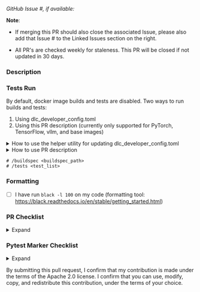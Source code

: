 *GitHub Issue #, if available:*

**Note**:
- If merging this PR should also close the associated Issue, please also add that Issue # to the Linked Issues section on the right.

- All PR's are checked weekly for staleness. This PR will be closed if not updated in 30 days.

### Description

### Tests Run

By default, docker image builds and tests are disabled. Two ways to run builds and tests:
1. Using dlc_developer_config.toml
2. Using this PR description (currently only supported for PyTorch, TensorFlow, vllm, and base images)

<details>
<summary>How to use the helper utility for updating dlc_developer_config.toml</summary>

Assuming your remote is called `origin` (you can find out more with `git remote -v`)...

- Run default builds and tests for a particular buildspec - also commits and pushes changes to remote; Example:

`python src/prepare_dlc_dev_environment.py -b </path/to/buildspec.yml> -cp origin`

- Enable specific tests for a buildspec or set of buildspecs - also commits and pushes changes to remote; Example:

`python src/prepare_dlc_dev_environment.py -b </path/to/buildspec.yml> -t sanity_tests -cp origin`

- Restore TOML file when ready to merge

`python src/prepare_dlc_dev_environment.py -rcp origin`

**NOTE: If you are creating a PR for a new framework version, please ensure success of the local, standard, rc, and efa sagemaker tests by updating the dlc_developer_config.toml file:**
- [ ] `sagemaker_remote_tests = true`
- [ ] `sagemaker_efa_tests = true`
- [ ] `sagemaker_rc_tests = true`
- [ ] `sagemaker_local_tests = true`
</details>

<details>
<summary>How to use PR description</summary>
Use the code block below to uncomment commands and run the PR CodeBuild jobs. There are two commands available:

- `# /buildspec <buildspec_path>`
  - e.g.: `# /buildspec pytorch/training/buildspec.yml`
  - If this line is commented out, dlc_developer_config.toml will be used.
- `# /tests <test_list>`
  - e.g.: `# /tests sanity security ec2`
  - If this line is commented out, it will run the default set of tests (same as the defaults in dlc_developer_config.toml): `sanity, security, ec2, ecs, eks, sagemaker, sagemaker-local`.

</details>

```
# /buildspec <buildspec_path>
# /tests <test_list>
```

### Formatting
- [ ] I have run `black -l 100` on my code (formatting tool: https://black.readthedocs.io/en/stable/getting_started.html)

### PR Checklist
<details>
<summary>Expand</summary>

- [ ] I've prepended PR tag with frameworks/job this applies to : [mxnet, tensorflow, pytorch] | [ei/neuron/graviton] | [build] | [test] | [benchmark] | [ec2, ecs, eks, sagemaker]
- [ ] If the PR changes affects SM test, I've modified dlc_developer_config.toml in my PR branch by setting sagemaker_tests = true and efa_tests = true
- [ ] If this PR changes existing code, the change fully backward compatible with pre-existing code. (Non backward-compatible changes need special approval.)
- [ ] (If applicable) I've documented below the DLC image/dockerfile this relates to
- [ ] (If applicable) I've documented below the tests I've run on the DLC image
- [ ] (If applicable) I've reviewed the licenses of updated and new binaries and their dependencies to make sure all licenses are on the Apache Software Foundation Third Party License Policy Category A or Category B license list.  See [https://www.apache.org/legal/resolved.html](https://www.apache.org/legal/resolved.html).
- [ ] (If applicable) I've scanned the updated and new binaries to make sure they do not have vulnerabilities associated with them.
</details>

### Pytest Marker Checklist
<details>
<summary>Expand</summary>

- [ ] (If applicable) I have added the marker `@pytest.mark.model("<model-type>")` to the new tests which I have added, to specify the Deep Learning model that is used in the test (use `"N/A"` if the test doesn't use a model)
- [ ] (If applicable) I have added the marker `@pytest.mark.integration("<feature-being-tested>")` to the new tests which I have added, to specify the feature that will be tested
- [ ] (If applicable) I have added the marker `@pytest.mark.multinode(<integer-num-nodes>)` to the new tests which I have added, to specify the number of nodes used on a multi-node test
- [ ] (If applicable) I have added the marker `@pytest.mark.processor(<"cpu"/"gpu"/"eia"/"neuron">)` to the new tests which I have added, if a test is specifically applicable to only one processor type
</details>


By submitting this pull request, I confirm that my contribution is made under the terms of the Apache 2.0 license. I confirm that you can use, modify, copy, and redistribute this contribution, under the terms of your choice.
